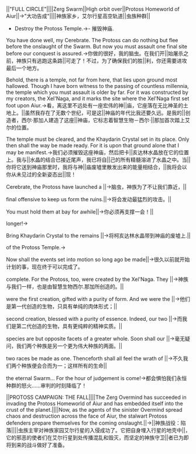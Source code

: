 ||"FULL CIRCLE"||||Zerg Swarm||High orbit over||Protoss Homeworld of Aiur||->"大功告成"||||神族家乡，艾尔行星高空轨道||虫族种群||

- Destroy the Protoss Temple.->- 摧毁神庙.

You have done well, my Cerebrate. The Protoss can do nothing but flee before the onslaught of the Swarm. But now you must assault one final site before our conquest is assured.->你做的很好，我的脑虫。在我们开||始屠杀之前，神族只有逃跑这条路||可走了！不过，为了确保我们的胜||利，你还需要进攻最后一个地方。

Behold, there is a temple, not far from here, that lies upon ground most hallowed. Though I have born witness to the passing of countless millennia, the temple which you must assault is older by far. For it was constructed by my creators, the Xel'Naga, and it marks the site where the Xel'Naga first set foot upon Aiur.->看，离这里不远处有一座宏伟的神||庙，它座落在无比神圣的土地上。||虽然我存在了无数个世纪，可是这||神庙的年代比我还要久远。是我的||创造者，西尔·那加人建造了这座||神庙，它标志着智慧生物－西尔·||那加首次踏上艾尔的位置。

The temple must be cleared, and the Khaydarin Crystal set in its place. Only then shall the way be made ready. For it is upon that ground alone that I may be manifest.->我们必须摧毁这座神庙，然后把卡||亥达林水晶放在它的位置上。我与||水晶的结合已接近尾声，我已将自||己的所有精髓溶进了水晶之中。当||你将它送到神庙那里时，我将与神||庙废墟里散发出来的能量相结合，||我将会以你从未见过的全新姿态出||现！

Cerebrate, the Protoss have launched a ||->脑虫，神族为了不让我们靠近，||

final offensive to keep us form the ruins.||->将会发动最猛烈的攻击。||

You must hold them at bay for awhile||->你必须再支撑一会！||

longer!->

Bring Khaydarin Crystal to the remains ||->将柯亥达林水晶带到神庙的废墟上.||

of the Protoss Temple.->

Now shall the events set into motion so long ago be made||->很久以前就开始计划的事，现在终于可以完成了。

complete. For the Protoss, too, were created by the Xel'Naga. They ||->神族与我们一样，也是由智慧生物西尔.那加所创造的。||

were the first creation, gifted with a purity of form.  And we were the ||->他们是第一代创造的生物，只具有单纯的肉体形式；||

second creation, blessed with a purity of essence. Indeed, our two ||->而我们是第二代创造的生物，具有更纯粹的精神实质。||

species are but opposite facets of a greater whole. Soon shall our ||->毫无疑问，我们两个种族是另一个更为伟大种族的两面。||

two races be made as one. Thenceforth shall all feel the wrath of ||->不久我们两个种族便会合而为一；这样所有的生命||

the eternal Swarm... For the hour of judgement is come!->都会惧怕我们永恒种群的怒火……审判的时刻降临了！

||PROTOSS CAMPAIGN: THE FALL||||The Zerg Overmind has succeeded in invading the Protoss Homeworld of Aiur and has embedded itself into the crust of the planet.||||Now, as the agents of the sinister Overmind spread chaos and destruction across the face of Aiur, the stalwart Protoss defenders prepare themselves for the coming onslaught.||->||神族战役：陷落||||虫族主宰对神族家园艾尔行星的入侵成功了。它把自身埋入行星的地壳中||，它的邪恶的使者们在艾尔行星到处传播混乱和毁灭，而坚定的神族守卫||者已为即将到来的战斗做好了准备。

